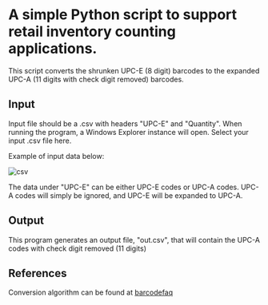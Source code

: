 # A simple Python script to support retail inventory counting applications.
This script converts the shrunken UPC-E (8 digit) barcodes to the expanded UPC-A (11 digits with check digit removed) barcodes.

## Input
Input file should be a .csv with headers "UPC-E" and "Quantity".  When running the program, a Windows Explorer instance will open.  Select your input .csv file here.

Example of input data below:

![csv](https://github.com/NYounggg/UPCConvert/assets/71022019/2cc746e8-1f12-48d7-9b74-514a3d8ee1f9)


The data under "UPC-E" can be either UPC-E codes or UPC-A codes.  UPC-A codes will simply be ignored, and UPC-E will be expanded to UPC-A.  


## Output
This program generates an output file, "out.csv", that will contain the UPC-A codes with check digit removed (11 digits) 

## References
Conversion algorithm can be found at [barcodefaq](https://www.barcodefaq.com/barcode-properties/symbologies/upc-e/)
